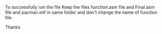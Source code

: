 To successfully run the file Keep the files function.asm file and 
Final.asm file and pacman.imf in same folder and don't change the 
name of function file.

Thanks
